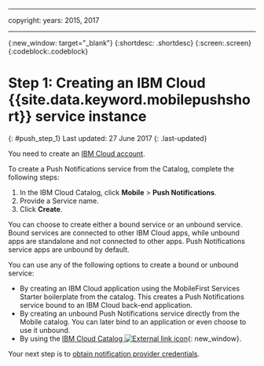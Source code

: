 
---

copyright:
 years: 2015, 2017

---

{:new_window: target="_blank"}
{:shortdesc: .shortdesc}
{:screen:.screen}
{:codeblock:.codeblock}

# Step 1: Creating an IBM Cloud {{site.data.keyword.mobilepushshort}} service instance
{: #push_step_1}
Last updated: 27 June 2017
{: .last-updated}

You need to create an [IBM Cloud account](https://console.bluemix.net/registration/).

To create a Push Notifications service from the Catalog, complete the following steps:

1. In the IBM Cloud Catalog, click **Mobile** > **Push Notifications**.
2. Provide a Service name. 
3. Click **Create**. 

You can choose to create either a bound service or an unbound service. Bound services are connected to other IBM Cloud apps, while unbound apps are standalone and not connected to other apps. Push Notifications service apps are unbound by default.

You can use any of the following options to create a bound or unbound service:

- By creating an IBM Cloud application using the MobileFirst Services Starter boilerplate from the catalog. This creates a Push Notifications service bound to an IBM Cloud back-end application.
- By creating an unbound Push Notifications service directly from the Mobile catalog. You can later bind to an application or even choose to use it unbound. 
- By using the [IBM Cloud Catalog ![External link icon](../../icons/launch-glyph.svg "External link icon")](https://console.ng.bluemix.net/catalog/){: new_window}.


Your next step is to [obtain notification provider credentials](push_step_1.html).




